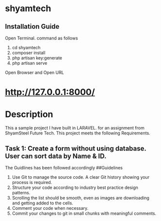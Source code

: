 # shyamtech

## Installation Guide
Open Terminal. 
command as follows
 1. cd shyamtech
 2. composer install
 3. php artisan key:generate
 4. php artisan serve

Open Browser and Open URL
#  http://127.0.0.1:8000/ 


# Description
This a sample project I have built in LARAVEL. for an assignment from ShyamSteel Future Tech.
This project meets the following Requirements.
## Task 1: Create a form without using database. User can sort data by Name &amp; ID.
The Guidlines has been followed accordingly
##Guidelines 
1. Use Git to manage the source code. A clear Git history showing your process is
required. 
2. Structure your code according to industry best practice design patterns. 
3. Scrolling the list should be smooth, even as images are downloading and getting
added to the cells. 
4. Comment your code when necessary. 
5. Commit your changes to git in small chunks with meaningful comments.